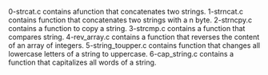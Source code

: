 0-strcat.c contains afunction that concatenates two strings.
1-strncat.c contains function that concatenates two strings with a n byte.
2-strncpy.c contains a function to copy a string.
3-strcmp.c contains a function that compares string.
4-rev_array.c contains a function that reverses the content of an array of integers.
5-string_toupper.c contains function that changes all lowercase letters of a string to uppercase.
6-cap_string.c contains a function that capitalizes all words of a string.

